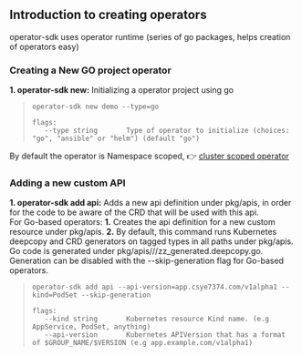 ## Introduction to creating operators 
operator-sdk uses operator runtime (series of go packages, helps creation of operators easy)

### **Creating a New GO project operator**
**1. operator-sdk new:** Initializing a operator project using go
>  ```
> operator-sdk new demo --type=go
> 
> flags:
>     --type string       Type of operator to initialize (choices: "go", "ansible" or "helm") (default "go")
> ```
By default the operator is Namespace scoped, 👉 <a href="https://github.com/operator-framework/operator-sdk/blob/master/doc/operator-scope.md">cluster scoped operator</a>

### Adding a new custom API
**1. operator-sdk add api:** Adds a new api definition under pkg/apis, in order for the code to be aware of the CRD that will be used with this api.\
For Go-based operators:
    **1.** Creates the api definition for a new custom resource under pkg/apis.
    **2.** By default, this command runs Kubernetes deepcopy and CRD generators on tagged types in all paths under pkg/apis. Go code is generated under pkg/apis///zz_generated.deepcopy.go. Generation can be disabled with the --skip-generation flag for Go-based operators.

> ```
> operator-sdk add api --api-version=app.csye7374.com/v1alpha1 --kind=PodSet --skip-generation
> 
> flags:
>    --kind string       Kubernetes resource Kind name. (e.g AppService, PodSet, anything)
>    --api-version       Kubernetes APIVersion that has a format of $GROUP_NAME/$VERSION (e.g app.example.com/v1alpha1)
> ```

